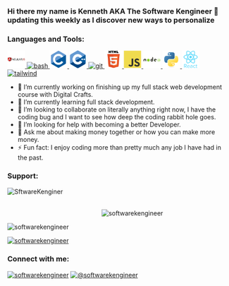 ### Hi there my name is Kenneth AKA The Software Kengineer 👋 updating this weekly as I discover new ways to personalize

<h3 align="left">Languages and Tools:</h3>
<p align="left"> <a href="https://angular.io" target="_blank" rel="noreferrer"> <img src="https://raw.githubusercontent.com/devicons/devicon/master/icons/angularjs/angularjs-original-wordmark.svg" alt="angularjs" width="40" height="40"/> </a> <a href="https://www.gnu.org/software/bash/" target="_blank" rel="noreferrer"> <img src="https://www.vectorlogo.zone/logos/gnu_bash/gnu_bash-icon.svg" alt="bash" width="40" height="40"/> </a> <a href="https://www.cprogramming.com/" target="_blank" rel="noreferrer"> <img src="https://raw.githubusercontent.com/devicons/devicon/master/icons/c/c-original.svg" alt="c" width="40" height="40"/> </a> <a href="https://www.w3schools.com/cpp/" target="_blank" rel="noreferrer"> <img src="https://raw.githubusercontent.com/devicons/devicon/master/icons/cplusplus/cplusplus-original.svg" alt="cplusplus" width="40" height="40"/> </a> <a href="https://git-scm.com/" target="_blank" rel="noreferrer"> <img src="https://www.vectorlogo.zone/logos/git-scm/git-scm-icon.svg" alt="git" width="40" height="40"/> </a> <a href="https://www.w3.org/html/" target="_blank" rel="noreferrer"> <img src="https://raw.githubusercontent.com/devicons/devicon/master/icons/html5/html5-original-wordmark.svg" alt="html5" width="40" height="40"/> </a> <a href="https://developer.mozilla.org/en-US/docs/Web/JavaScript" target="_blank" rel="noreferrer"> <img src="https://raw.githubusercontent.com/devicons/devicon/master/icons/javascript/javascript-original.svg" alt="javascript" width="40" height="40"/> </a> <a href="https://nodejs.org" target="_blank" rel="noreferrer"> <img src="https://raw.githubusercontent.com/devicons/devicon/master/icons/nodejs/nodejs-original-wordmark.svg" alt="nodejs" width="40" height="40"/> </a> <a href="https://www.python.org" target="_blank" rel="noreferrer"> <img src="https://raw.githubusercontent.com/devicons/devicon/master/icons/python/python-original.svg" alt="python" width="40" height="40"/> </a> <a href="https://reactjs.org/" target="_blank" rel="noreferrer"> <img src="https://raw.githubusercontent.com/devicons/devicon/master/icons/react/react-original-wordmark.svg" alt="react" width="40" height="40"/> </a> <a href="https://tailwindcss.com/" target="_blank" rel="noreferrer"> <img src="https://www.vectorlogo.zone/logos/tailwindcss/tailwindcss-icon.svg" alt="tailwind" width="40" height="40"/> </a> </p>

- 🔭 I’m currently working on finishing up my full stack web development course with Digital Crafts.
- 🌱 I’m currently learning full stack development.
- 👯 I’m looking to collaborate on literally anything right now, I have the coding bug and I want to see how deep the coding rabbit hole goes.
- 🤔 I’m looking for help with becoming a better Developer.
- 💬 Ask me about making money together or how you can make more money.
- ⚡ Fun fact: I enjoy coding more than pretty much any job I have had in the past.



<h3 align="left">Support:</h3>
<p><a href="https://www.buymeacoffee.com/SftwareKenginer"> <img align="left" src="https://cdn.buymeacoffee.com/buttons/v2/default-yellow.png" height="50" width="210" alt="SftwareKenginer" /></a></p><br><br>

<p>&nbsp;<img align="center" src="https://github-readme-stats.vercel.app/api?username=softwarekengineer&show_icons=true&locale=en" alt="softwarekengineer" /></p>


<p align="left"> <img src="https://komarev.com/ghpvc/?username=softwarekengineer&label=Profile%20views&color=0e75b6&style=flat" alt="softwarekengineer" /> </p>

<p align="left"> <a href="https://github.com/ryo-ma/github-profile-trophy"><img src="https://github-profile-trophy.vercel.app/?username=softwarekengineer" alt="softwarekengineer" /></a> </p>

<h3 align="left">Connect with me:</h3>
<p align="left">
<a href="https://linkedin.com/in/softwarekengineer" target="blank"><img align="center" src="https://raw.githubusercontent.com/rahuldkjain/github-profile-readme-generator/master/src/images/icons/Social/linked-in-alt.svg" alt="softwarekengineer" height="30" width="40" /></a>
  <a href="https://medium.com/@softwarekengineer" target="blank"><img align="center" src="https://raw.githubusercontent.com/rahuldkjain/github-profile-readme-generator/master/src/images/icons/Social/medium.svg" alt="@softwarekengineer" height="30" width="40" /></a>
</p>



